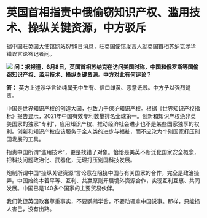 

# 英国首相指责中俄偷窃知识产权、滥用技术、操纵关键资源，中方驳斥

据中国驻英国大使馆网站6月9日消息，驻英国使馆发言人就英国首相苏纳克涉华错误言论答记者问。

![](https://inews.gtimg.com/newsapp_bt/0/15804917606/1000)
**问：据报道，6月8日，英国首相苏纳克在访问美国时称，中国和俄罗斯等国偷窃知识产权、滥用技术、操纵关键资源。中方对此有何评论？**

**答：** 英方上述涉华言论纯属无中生有、信口雌黄、恶意诋毁。中方予以强烈谴责。

中国是世界知识产权的创造大国，也致力于保护知识产权。根据《世界知识产权指标》报告显示，2021年中国有效专利数量排名全球第一。创新和知识产权绝非英美国家的独家“专利”，应用知识产权、推动经济社会进步也不是某些国家独享的权利。创新和知识产权应该服务于全人类的进步与福祉，而不应沦为个别国家打压别国发展的工具。

指责中国所谓“滥用技术”，更是找错了对象。恰恰是美英不断泛化国家安全概念，把科技问题政治化、武器化，无理打压别国科技发展。

炮制所谓中国“操纵关键资源”言论意在阻挠中国与有关国家的合作，完全是政治操弄。中国始终本着平等、互利、共赢原则开展境外资源合作，实现互利互惠、共同发展。中国已是140多个国家的主要贸易伙伴。

我们敦促英国政客尊重事实，不要鹦鹉学舌，不要动辄拿中国说事。那样，只能损人害己，没有出路。


